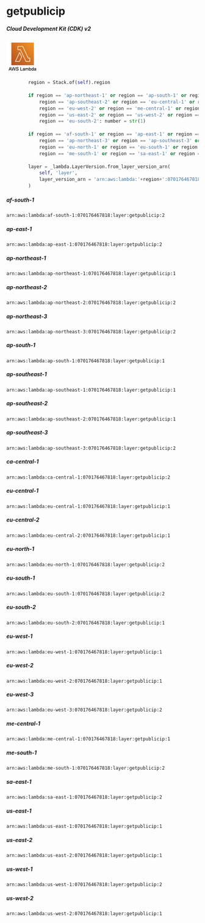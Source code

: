 # getpublicip

##### Cloud Development Kit (CDK) v2

![awslambda](ICON.png)

```python
        region = Stack.of(self).region

        if region == 'ap-northeast-1' or region == 'ap-south-1' or region == 'ap-southeast-1' or \
            region == 'ap-southeast-2' or region == 'eu-central-1' or region == 'eu-west-1' or \
            region == 'eu-west-2' or region == 'me-central-1' or region == 'us-east-1' or \
            region == 'us-east-2' or region == 'us-west-2' or region == 'eu-central-2' or \
            region == 'eu-south-2': number = str(1)

        if region == 'af-south-1' or region == 'ap-east-1' or region == 'ap-northeast-2' or \
            region == 'ap-northeast-3' or region == 'ap-southeast-3' or region == 'ca-central-1' or \
            region == 'eu-north-1' or region == 'eu-south-1' or region == 'eu-west-3' or \
            region == 'me-south-1' or region == 'sa-east-1' or region == 'us-west-1': number = str(2)

        layer = _lambda.LayerVersion.from_layer_version_arn(
            self, 'layer',
            layer_version_arn = 'arn:aws:lambda:'+region+':070176467818:layer:getpublicip:'+number
        )
```

##### af-south-1

```
arn:aws:lambda:af-south-1:070176467818:layer:getpublicip:2
```

##### ap-east-1

```
arn:aws:lambda:ap-east-1:070176467818:layer:getpublicip:2
```

##### ap-northeast-1

```
arn:aws:lambda:ap-northeast-1:070176467818:layer:getpublicip:1
```

##### ap-northeast-2

```
arn:aws:lambda:ap-northeast-2:070176467818:layer:getpublicip:2
```

##### ap-northeast-3

```
arn:aws:lambda:ap-northeast-3:070176467818:layer:getpublicip:2
```

##### ap-south-1

```
arn:aws:lambda:ap-south-1:070176467818:layer:getpublicip:1
```

##### ap-southeast-1

```
arn:aws:lambda:ap-southeast-1:070176467818:layer:getpublicip:1
```

##### ap-southeast-2

```
arn:aws:lambda:ap-southeast-2:070176467818:layer:getpublicip:1
```

##### ap-southeast-3

```
arn:aws:lambda:ap-southeast-3:070176467818:layer:getpublicip:2
```

##### ca-central-1

```
arn:aws:lambda:ca-central-1:070176467818:layer:getpublicip:2
```

##### eu-central-1

```
arn:aws:lambda:eu-central-1:070176467818:layer:getpublicip:1
```

##### eu-central-2

```
arn:aws:lambda:eu-central-2:070176467818:layer:getpublicip:1
```

##### eu-north-1

```
arn:aws:lambda:eu-north-1:070176467818:layer:getpublicip:2
```

##### eu-south-1

```
arn:aws:lambda:eu-south-1:070176467818:layer:getpublicip:2
```

##### eu-south-2

```
arn:aws:lambda:eu-south-2:070176467818:layer:getpublicip:1
```

##### eu-west-1

```
arn:aws:lambda:eu-west-1:070176467818:layer:getpublicip:1
```

##### eu-west-2

```
arn:aws:lambda:eu-west-2:070176467818:layer:getpublicip:1
```

##### eu-west-3

```
arn:aws:lambda:eu-west-3:070176467818:layer:getpublicip:2
```

##### me-central-1

```
arn:aws:lambda:me-central-1:070176467818:layer:getpublicip:1
```

##### me-south-1

```
arn:aws:lambda:me-south-1:070176467818:layer:getpublicip:2
```

##### sa-east-1

```
arn:aws:lambda:sa-east-1:070176467818:layer:getpublicip:2
```

##### us-east-1

```
arn:aws:lambda:us-east-1:070176467818:layer:getpublicip:1
```

##### us-east-2

```
arn:aws:lambda:us-east-2:070176467818:layer:getpublicip:1
```

##### us-west-1

```
arn:aws:lambda:us-west-1:070176467818:layer:getpublicip:2
```

##### us-west-2

```
arn:aws:lambda:us-west-2:070176467818:layer:getpublicip:1
```
